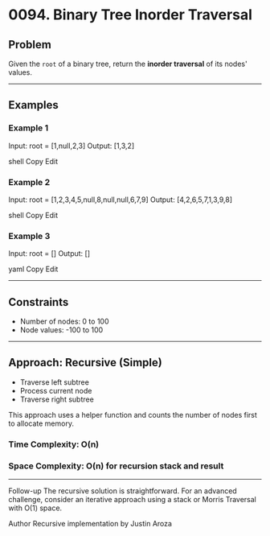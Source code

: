 # 0094. Binary Tree Inorder Traversal

## Problem

Given the `root` of a binary tree, return the **inorder traversal** of its nodes' values.

---

## Examples

### Example 1

Input: root = [1,null,2,3]
Output: [1,3,2]

shell
Copy
Edit

### Example 2

Input: root = [1,2,3,4,5,null,8,null,null,6,7,9]
Output: [4,2,6,5,7,1,3,9,8]

shell
Copy
Edit

### Example 3

Input: root = []
Output: []

yaml
Copy
Edit

---

## Constraints

- Number of nodes: 0 to 100
- Node values: -100 to 100

---

## Approach: Recursive (Simple)

- Traverse left subtree
- Process current node
- Traverse right subtree

This approach uses a helper function and counts the number of nodes first to allocate memory.

### Time Complexity: O(n)

### Space Complexity: O(n) for recursion stack and result

---

Follow-up
The recursive solution is straightforward. For an advanced challenge, consider an iterative approach using a stack or Morris Traversal with O(1) space.

Author
Recursive implementation by Justin Aroza
